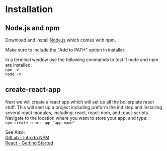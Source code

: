 # Installation

## Node.js and npm
Download and install [Node.js](https://nodejs.org/en/download/) which comes with npm.

Make sure to include the "Add to PATH" option in installer.
  
In a terminal window use the following commands to test if node and npm are installed:  
`npm -v`   
`node -v`  

## create-react-app
Next we will create a react app which will set up all the boilerplate react stuff. This will seet up a project including preform the init step and installing several react modules, including: react, react-dom, and react-scripts. Navigate to the location where you want to store your app, and type:  
`npx create-react-app "app-name"`

See Also:  
[GitLab - Intro to NPM](https://gitlab.com/revature_training/nodejs-team/-/blob/master/modules/intro-nodejs/npm.md)   
[React - Getting Started](https://create-react-app.dev/docs/getting-started/)
